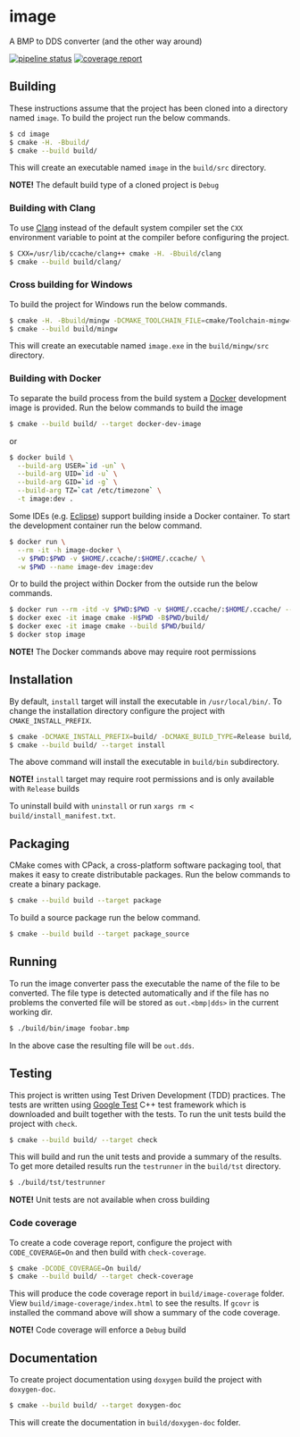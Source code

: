 # image

A BMP to DDS converter (and the other way around)

[![pipeline status](https://gitlab.com/antenous/image/badges/master/pipeline.svg)](https://gitlab.com/antenous/image/-/commits/master)
[![coverage report](https://gitlab.com/antenous/image/badges/master/coverage.svg)](https://gitlab.com/antenous/image/-/commits/master)

## Building

These instructions assume that the project has been cloned into a
directory named `image`. To build the project run the below commands.

```sh
$ cd image
$ cmake -H. -Bbuild/
$ cmake --build build/
```

This will create an executable named `image` in the `build/src` directory.

**NOTE!** The default build type of a cloned project is `Debug`

### Building with Clang

To use [Clang](https://clang.llvm.org/) instead of the default system compiler
set the `CXX` environment variable to point at the compiler before configuring
the project.

```sh
$ CXX=/usr/lib/ccache/clang++ cmake -H. -Bbuild/clang
$ cmake --build build/clang/
```

### Cross building for Windows

To build the project for Windows run the below commands.

```sh
$ cmake -H. -Bbuild/mingw -DCMAKE_TOOLCHAIN_FILE=cmake/Toolchain-mingw-w64-x86_64.cmake
$ cmake --build build/mingw
```

This will create an executable named `image.exe` in the `build/mingw/src` directory.

### Building with Docker

To separate the build process from the build system a [Docker](https://www.docker.com/)
development image is provided. Run the below commands to build the image

```sh
$ cmake --build build/ --target docker-dev-image
```

or

```sh
$ docker build \
  --build-arg USER=`id -un` \
  --build-arg UID=`id -u` \
  --build-arg GID=`id -g` \
  --build-arg TZ=`cat /etc/timezone` \
  -t image:dev .
```

Some IDEs (e.g. [Eclipse](https://www.eclipse.org/)) support building inside a
Docker container. To start the development container run the below command.

```sh
$ docker run \
  --rm -it -h image-docker \
  -v $PWD:$PWD -v $HOME/.ccache/:$HOME/.ccache/ \
  -w $PWD --name image-dev image:dev
```

Or to build the project within Docker from the outside run the below commands.

```sh
$ docker run --rm -itd -v $PWD:$PWD -v $HOME/.ccache/:$HOME/.ccache/ --name image image:dev
$ docker exec -it image cmake -H$PWD -B$PWD/build/
$ docker exec -it image cmake --build $PWD/build/
$ docker stop image
```

**NOTE!** The Docker commands above may require root permissions

## Installation

By default, `install` target will install the executable in `/usr/local/bin/`.
To change the installation directory configure the project with `CMAKE_INSTALL_PREFIX`.

```sh
$ cmake -DCMAKE_INSTALL_PREFIX=build/ -DCMAKE_BUILD_TYPE=Release build/
$ cmake --build build/ --target install
```

The above command will install the executable in `build/bin` subdirectory.

**NOTE!** `install` target may require root permissions and is only available with `Release` builds

To uninstall build with `uninstall` or run `xargs rm < build/install_manifest.txt`.

## Packaging

CMake comes with CPack, a cross-platform software packaging tool, that makes it
easy to create distributable packages. Run the below commands to create a binary
package.

```sh
$ cmake --build build --target package
```

To build a source package run the below command.

```sh
$ cmake --build build --target package_source
```

## Running

To run the image converter pass the executable the name of the file to be
converted. The file type is detected automatically and if the file has no
problems the converted file will be stored as `out.<bmp|dds>` in the current
working dir.

```sh
$ ./build/bin/image foobar.bmp
```

In the above case the resulting file will be `out.dds`.

## Testing

This project is written using Test Driven Development (TDD) practices. The
tests are written using [Google Test](https://github.com/google/googletest) C++
test framework which is downloaded and built together with the tests. To run
the unit tests build the project with
`check`.

```sh
$ cmake --build build/ --target check
```

This will build and run the unit tests and provide a summary of the results.
To get more detailed results run the `testrunner` in the `build/tst` directory.

```sh
$ ./build/tst/testrunner
```

**NOTE!** Unit tests are not available when cross building

### Code coverage

To create a code coverage report, configure the project with
`CODE_COVERAGE=On` and then build with `check-coverage`.

```sh
$ cmake -DCODE_COVERAGE=On build/
$ cmake --build build/ --target check-coverage
```

This will produce the code coverage report in `build/image-coverage`
folder. View `build/image-coverage/index.html` to see the results.
If `gcovr` is installed the command above will show a summary of the
code coverage.

**NOTE!** Code coverage will enforce a `Debug` build

## Documentation

To create project documentation using `doxygen` build the project with
`doxygen-doc`.

```sh
$ cmake --build build/ --target doxygen-doc
```

This will create the documentation in `build/doxygen-doc` folder.
